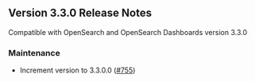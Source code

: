 

## Version 3.3.0 Release Notes

Compatible with OpenSearch and OpenSearch Dashboards version 3.3.0

### Maintenance
* Increment version to 3.3.0.0 ([#755](https://github.com/opensearch-project/dashboards-maps/pull/755))

